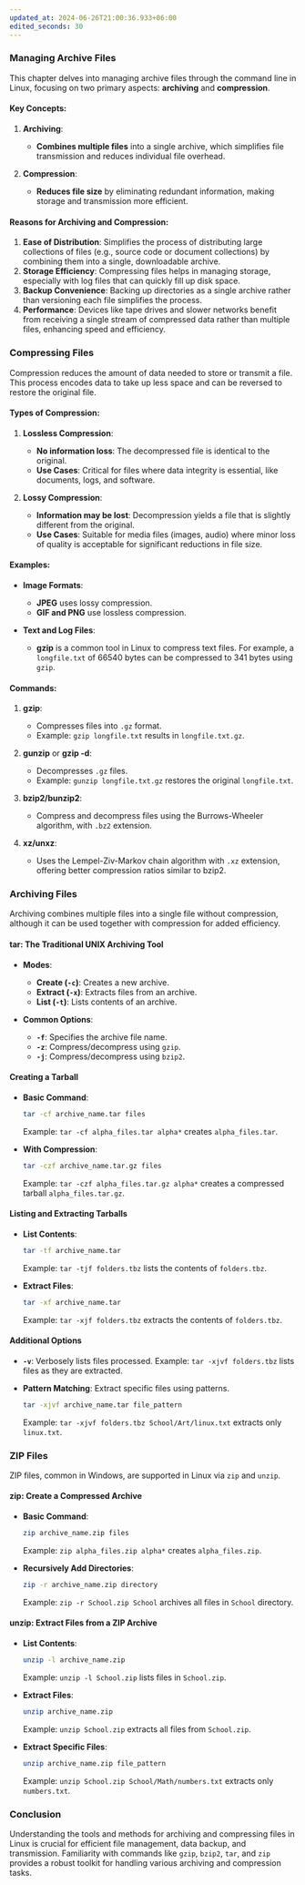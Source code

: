 ```yaml
---
updated_at: 2024-06-26T21:00:36.933+06:00
edited_seconds: 30
---
```

### Managing Archive Files

This chapter delves into managing archive files through the command line in Linux, focusing on two primary aspects: **archiving** and **compression**. 

#### Key Concepts:

1. **Archiving**:
   - **Combines multiple files** into a single archive, which simplifies file transmission and reduces individual file overhead.

2. **Compression**:
   - **Reduces file size** by eliminating redundant information, making storage and transmission more efficient.

#### Reasons for Archiving and Compression:

1. **Ease of Distribution**: Simplifies the process of distributing large collections of files (e.g., source code or document collections) by combining them into a single, downloadable archive.
2. **Storage Efficiency**: Compressing files helps in managing storage, especially with log files that can quickly fill up disk space.
3. **Backup Convenience**: Backing up directories as a single archive rather than versioning each file simplifies the process.
4. **Performance**: Devices like tape drives and slower networks benefit from receiving a single stream of compressed data rather than multiple files, enhancing speed and efficiency.

### Compressing Files

Compression reduces the amount of data needed to store or transmit a file. This process encodes data to take up less space and can be reversed to restore the original file.

#### Types of Compression:

1. **Lossless Compression**:
   - **No information loss**: The decompressed file is identical to the original.
   - **Use Cases**: Critical for files where data integrity is essential, like documents, logs, and software.

2. **Lossy Compression**:
   - **Information may be lost**: Decompression yields a file that is slightly different from the original.
   - **Use Cases**: Suitable for media files (images, audio) where minor loss of quality is acceptable for significant reductions in file size.

#### Examples:

- **Image Formats**: 
  - **JPEG** uses lossy compression.
  - **GIF and PNG** use lossless compression.
  
- **Text and Log Files**:
  - **gzip** is a common tool in Linux to compress text files. For example, a `longfile.txt` of 66540 bytes can be compressed to 341 bytes using `gzip`.

#### Commands:

1. **gzip**:
   - Compresses files into `.gz` format.
   - Example: `gzip longfile.txt` results in `longfile.txt.gz`.

2. **gunzip** or **gzip -d**:
   - Decompresses `.gz` files.
   - Example: `gunzip longfile.txt.gz` restores the original `longfile.txt`.

3. **bzip2/bunzip2**:
   - Compress and decompress files using the Burrows-Wheeler algorithm, with `.bz2` extension.
   
4. **xz/unxz**:
   - Uses the Lempel-Ziv-Markov chain algorithm with `.xz` extension, offering better compression ratios similar to bzip2.

### Archiving Files

Archiving combines multiple files into a single file without compression, although it can be used together with compression for added efficiency.

#### **tar**: The Traditional UNIX Archiving Tool

- **Modes**:
  - **Create (`-c`)**: Creates a new archive.
  - **Extract (`-x`)**: Extracts files from an archive.
  - **List (`-t`)**: Lists contents of an archive.

- **Common Options**:
  - **`-f`**: Specifies the archive file name.
  - **`-z`**: Compress/decompress using `gzip`.
  - **`-j`**: Compress/decompress using `bzip2`.

#### Creating a Tarball

- **Basic Command**:
  ```bash
  tar -cf archive_name.tar files
  ```
  Example: `tar -cf alpha_files.tar alpha*` creates `alpha_files.tar`.

- **With Compression**:
  ```bash
  tar -czf archive_name.tar.gz files
  ```
  Example: `tar -czf alpha_files.tar.gz alpha*` creates a compressed tarball `alpha_files.tar.gz`.

#### Listing and Extracting Tarballs

- **List Contents**:
  ```bash
  tar -tf archive_name.tar
  ```
  Example: `tar -tjf folders.tbz` lists the contents of `folders.tbz`.

- **Extract Files**:
  ```bash
  tar -xf archive_name.tar
  ```
  Example: `tar -xjf folders.tbz` extracts the contents of `folders.tbz`.

#### Additional Options

- **`-v`**: Verbosely lists files processed.
  Example: `tar -xjvf folders.tbz` lists files as they are extracted.

- **Pattern Matching**:
  Extract specific files using patterns.
  ```bash
  tar -xjvf archive_name.tar file_pattern
  ```
  Example: `tar -xjvf folders.tbz School/Art/linux.txt` extracts only `linux.txt`.

### ZIP Files

ZIP files, common in Windows, are supported in Linux via `zip` and `unzip`.

#### **zip**: Create a Compressed Archive

- **Basic Command**:
  ```bash
  zip archive_name.zip files
  ```
  Example: `zip alpha_files.zip alpha*` creates `alpha_files.zip`.

- **Recursively Add Directories**:
  ```bash
  zip -r archive_name.zip directory
  ```
  Example: `zip -r School.zip School` archives all files in `School` directory.

#### **unzip**: Extract Files from a ZIP Archive

- **List Contents**:
  ```bash
  unzip -l archive_name.zip
  ```
  Example: `unzip -l School.zip` lists files in `School.zip`.

- **Extract Files**:
  ```bash
  unzip archive_name.zip
  ```
  Example: `unzip School.zip` extracts all files from `School.zip`.

- **Extract Specific Files**:
  ```bash
  unzip archive_name.zip file_pattern
  ```
  Example: `unzip School.zip School/Math/numbers.txt` extracts only `numbers.txt`.

### Conclusion

Understanding the tools and methods for archiving and compressing files in Linux is crucial for efficient file management, data backup, and transmission. Familiarity with commands like `gzip`, `bzip2`, `tar`, and `zip` provides a robust toolkit for handling various archiving and compression tasks.